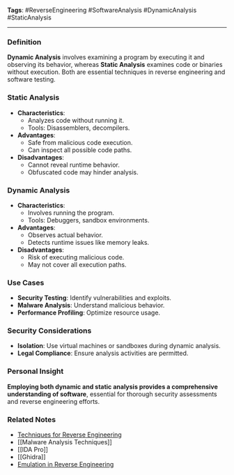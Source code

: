 **Tags**: #ReverseEngineering #SoftwareAnalysis #DynamicAnalysis #StaticAnalysis

---

### Definition

**Dynamic Analysis** involves examining a program by executing it and observing its behavior, whereas **Static Analysis** examines code or binaries without execution. Both are essential techniques in reverse engineering and software testing.

### Static Analysis

- **Characteristics**:
    - Analyzes code without running it.
    - Tools: Disassemblers, decompilers.
- **Advantages**:
    - Safe from malicious code execution.
    - Can inspect all possible code paths.
- **Disadvantages**:
    - Cannot reveal runtime behavior.
    - Obfuscated code may hinder analysis.

### Dynamic Analysis

- **Characteristics**:
    - Involves running the program.
    - Tools: Debuggers, sandbox environments.
- **Advantages**:
    - Observes actual behavior.
    - Detects runtime issues like memory leaks.
- **Disadvantages**:
    - Risk of executing malicious code.
    - May not cover all execution paths.

### Use Cases

- **Security Testing**: Identify vulnerabilities and exploits.
- **Malware Analysis**: Understand malicious behavior.
- **Performance Profiling**: Optimize resource usage.

### Security Considerations

- **Isolation**: Use virtual machines or sandboxes during dynamic analysis.
- **Legal Compliance**: Ensure analysis activities are permitted.

### Personal Insight

**Employing both dynamic and static analysis provides a comprehensive understanding of software**, essential for thorough security assessments and reverse engineering efforts.

### Related Notes

- [Techniques for Reverse Engineering](Techniques%20for%20Reverse%20Engineering.md)
- [[Malware Analysis Techniques]]
- [[IDA Pro]]
- [[Ghidra]]
- [Emulation in Reverse Engineering](Emulation%20in%20Reverse%20Engineering.md)